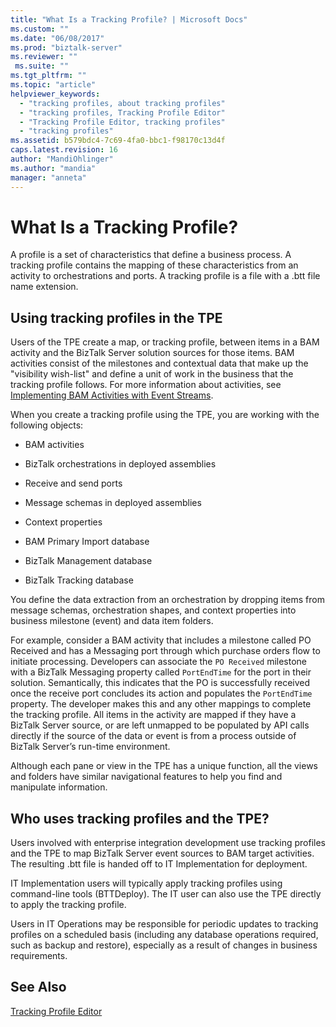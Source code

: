 ```yaml
---
title: "What Is a Tracking Profile? | Microsoft Docs"
ms.custom: ""
ms.date: "06/08/2017"
ms.prod: "biztalk-server"
ms.reviewer: ""
 ms.suite: ""
ms.tgt_pltfrm: ""
ms.topic: "article"
helpviewer_keywords: 
  - "tracking profiles, about tracking profiles"
  - "tracking profiles, Tracking Profile Editor"
  - "Tracking Profile Editor, tracking profiles"
  - "tracking profiles"
ms.assetid: b579bdc4-7c69-4fa0-bbc1-f98170c13d4f
caps.latest.revision: 16
author: "MandiOhlinger"
ms.author: "mandia"
manager: "anneta"
---
```

# What Is a Tracking Profile?
A profile is a set of characteristics that define a business process. A tracking profile contains the mapping of these characteristics from an activity to orchestrations and ports. A tracking profile is a file with a .btt file name extension.  
  
## Using tracking profiles in the TPE  
 Users of the TPE create a map, or tracking profile, between items in a BAM activity and the BizTalk Server solution sources for those items. BAM activities consist of the milestones and contextual data that make up the "visibility wish-list" and define a unit of work in the business that the tracking profile follows. For more information about activities, see [Implementing BAM Activities with Event Streams](../core/implementing-bam-activities-with-event-streams.md).  
  
 When you create a tracking profile using the TPE, you are working with the following objects:  
  
-   BAM activities  
  
-   BizTalk orchestrations in deployed assemblies  
  
-   Receive and send ports  
  
-   Message schemas in deployed assemblies  
  
-   Context properties  
  
-   BAM Primary Import database  
  
-   BizTalk Management database  
  
-   BizTalk Tracking database  
  
 You define the data extraction from an orchestration by dropping items from message schemas, orchestration shapes, and context properties into business milestone (event) and data item folders.  
  
 For example, consider a BAM activity that includes a milestone called PO Received and has a Messaging port through which purchase orders flow to initiate processing. Developers can associate the `PO Received` milestone with a BizTalk Messaging property called `PortEndTime` for the port in their solution. Semantically, this indicates that the PO is successfully received once the receive port concludes its action and populates the `PortEndTime` property. The developer makes this and any other mappings to complete the tracking profile. All items in the activity are mapped if they have a BizTalk Server source, or are left unmapped to be populated by API calls directly if the source of the data or event is from a process outside of BizTalk Server’s run-time environment.  
  
 Although each pane or view in the TPE has a unique function, all the views and folders have similar navigational features to help you find and manipulate information.  
  
## Who uses tracking profiles and the TPE?  
 Users involved with enterprise integration development use tracking profiles and the TPE to map BizTalk Server event sources to BAM target activities. The resulting .btt file is handed off to IT Implementation for deployment.  
  
 IT Implementation users will typically apply tracking profiles using command-line tools (BTTDeploy). The IT user can also use the TPE directly to apply the tracking profile.  
  
 Users in IT Operations may be responsible for periodic updates to tracking profiles on a scheduled basis (including any database operations required, such as backup and restore), especially as a result of changes in business requirements.  
  
## See Also  
 [Tracking Profile Editor](../core/tracking-profile-editor.md)